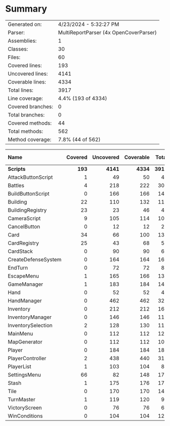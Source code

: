 ﻿# Summary
|||
|:---|:---|
| Generated on: | 4/23/2024 - 5:32:27 PM |
| Parser: | MultiReportParser (4x OpenCoverParser) |
| Assemblies: | 1 |
| Classes: | 30 |
| Files: | 60 |
| Covered lines: | 193 |
| Uncovered lines: | 4141 |
| Coverable lines: | 4334 |
| Total lines: | 3917 |
| Line coverage: | 4.4% (193 of 4334) |
| Covered branches: | 0 |
| Total branches: | 0 |
| Covered methods: | 44 |
| Total methods: | 562 |
| Method coverage: | 7.8% (44 of 562) |

|**Name**|**Covered**|**Uncovered**|**Coverable**|**Total**|**Line coverage**|**Covered**|**Total**|**Branch coverage**|**Covered**|**Total**|**Method coverage**|
|:---|---:|---:|---:|---:|---:|---:|---:|---:|---:|---:|---:|
|**Scripts**|**193**|**4141**|**4334**|**3917**|**4.4%**|**0**|**0**|****|**44**|**562**|**7.8%**|
|AttackButtonScript|1|49|50|48|2%|0|0||1|10|10%|
|Battles|4|218|222|309|1.8%|0|0||1|20|5%|
|BuildButtonScript|0|166|166|140|0%|0|0||0|24|0%|
|Building|22|110|132|119|16.6%|0|0||6|36|16.6%|
|BuildingRegistry|23|23|46|45|50%|0|0||5|10|50%|
|CameraScript|9|105|114|109|7.8%|0|0||1|14|7.1%|
|CancelButton|0|12|12|20|0%|0|0||0|4|0%|
|Card|34|66|100|130|34%|0|0||9|26|34.6%|
|CardRegistry|25|43|68|59|36.7%|0|0||3|10|30%|
|CardStack|0|90|90|68|0%|0|0||0|16|0%|
|CreateDefenseSystem|0|164|164|164|0%|0|0||0|16|0%|
|EndTurn|0|72|72|82|0%|0|0||0|4|0%|
|EscapeMenu|1|165|166|132|0.6%|0|0||1|12|8.3%|
|GameManager|1|183|184|140|0.5%|0|0||1|22|4.5%|
|Hand|0|52|52|48|0%|0|0||0|12|0%|
|HandManager|0|462|462|326|0%|0|0||0|20|0%|
|Inventory|0|212|212|168|0%|0|0||0|22|0%|
|InventoryManager|0|146|146|111|0%|0|0||0|16|0%|
|InventorySelection|2|128|130|117|1.5%|0|0||1|14|7.1%|
|MainMenu|0|112|112|125|0%|0|0||0|26|0%|
|MapGenerator|0|112|112|101|0%|0|0||0|14|0%|
|Player|0|184|184|184|0%|0|0||0|42|0%|
|PlayerController|2|438|440|318|0.4%|0|0||1|46|2.1%|
|PlayerList|1|103|104|86|0.9%|0|0||1|8|12.5%|
|SettingsMenu|66|82|148|170|44.5%|0|0||11|24|45.8%|
|Stash|1|175|176|173|0.5%|0|0||1|20|5%|
|Tile|0|170|170|142|0%|0|0||0|30|0%|
|TurnMaster|1|119|120|93|0.8%|0|0||1|16|6.2%|
|VictoryScreen|0|76|76|68|0%|0|0||0|6|0%|
|WinConditions|0|104|104|122|0%|0|0||0|22|0%|
